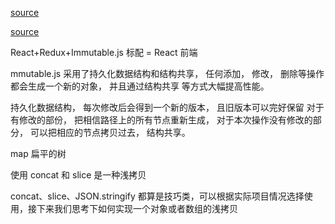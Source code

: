 [source](https://juejin.im/post/59658504f265da6c415f3324)

[source](https://juejin.im/post/5b9b30a35188255c6418e67c)

React+Redux+Immutable.js 标配 = React 前端

mmutable.js 采用了持久化数据结构和结构共享， 任何添加， 修改， 删除等操作都会生成一个新的对象， 并且通过结构共享 等方式大幅提高性能。

持久化数据结构， 每次修改后会得到一个新的版本， 且旧版本可以完好保留
对于有修改的部份， 把相信路径上的所有节点重新生成， 对于本次操作没有修改的部分， 可以把相应的节点拷贝过去， 结构共享。

map 扁平的树

使用 concat 和 slice 是一种浅拷贝

concat、slice、JSON.stringify 都算是技巧类，可以根据实际项目情况选择使用，接下来我们思考下如何实现一个对象或者数组的浅拷贝


